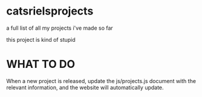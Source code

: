 # catsrielsprojects
a full list of all my projects i've made so far 

this project is kind of stupid

# WHAT TO DO
When a new project is released, update the js/projects.js document with the relevant information, and the website will automatically update.
